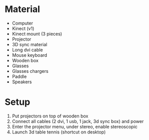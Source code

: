 # Material #

* Computer
* Kinect (v1)
* Kinect mount (3 pieces)
* Projector
* 3D sync material
* Long dvi cable
* Mouse keyboard
* Wooden box
* Glasses
* Glasses chargers
* Paddle
* Speakers


# Setup #

1. Put projectors on top of wooden box
1. Connect all cables (2 dvi, 1 usb, 1 jack, 3d sync box) and power
1. Enter the projector menu, under stereo, enable stereoscopic
1. Launch 3d table tennis (shortcut on desktop)